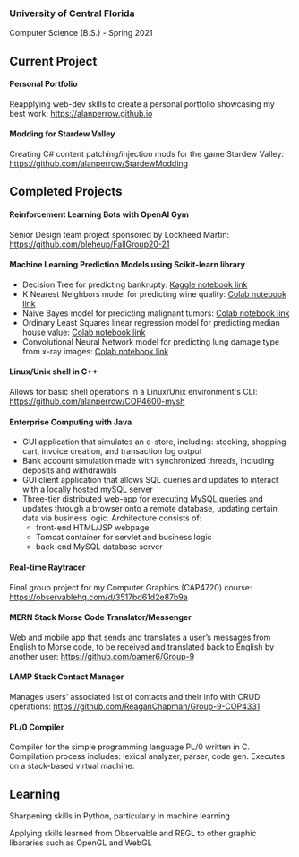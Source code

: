 ### University of Central Florida
Computer Science (B.S.) - Spring 2021

## Current Project
#### Personal Portfolio
Reapplying web-dev skills to create a personal portfolio showcasing my best work: https://alanperrow.github.io

#### Modding for Stardew Valley
Creating C# content patching/injection mods for the game Stardew Valley: https://github.com/alanperrow/StardewModding

## Completed Projects
#### Reinforcement Learning Bots with OpenAI Gym
Senior Design team project sponsored by Lockheed Martin: https://github.com/bleheup/FallGroup20-21

#### Machine Learning Prediction Models using Scikit-learn library
 * Decision Tree for predicting bankrupty: [Kaggle notebook link](https://www.kaggle.com/alanperrow/alan-perrow-assignment-1)
 * K Nearest Neighbors model for predicting wine quality: [Colab notebook link](https://colab.research.google.com/drive/1uMyt2k9OqMpBDrQhBMOcKNiInfVk9xrt?usp=sharing)
 * Naive Bayes model for predicting malignant tumors: [Colab notebook link](https://colab.research.google.com/drive/18rHumTybSMITW3ZzbitvcFV_w6CdPb78?usp=sharing)
 * Ordinary Least Squares linear regression model for predicting median house value: [Colab notebook link](https://colab.research.google.com/drive/1QXNEHw8o-UkOG60Spv_uKmQHI3qB4NIe?usp=sharing)
 * Convolutional Neural Network model for predicting lung damage type from x-ray images: [Colab notebook link](https://colab.research.google.com/drive/1Xxr1cyEmSBSsqnbaOzE2cBnWM4409rVF?usp=sharing)

#### Linux/Unix shell in C++
Allows for basic shell operations in a Linux/Unix environment's CLI: https://github.com/alanperrow/COP4600-mysh

#### Enterprise Computing with Java
 * GUI application that simulates an e-store, including: stocking, shopping cart, invoice creation, and transaction log output
 * Bank account simulation made with synchronized threads, including deposits and withdrawals
 * GUI client application that allows SQL queries and updates to interact with a locally hosted mySQL server
 * Three-tier distributed web-app for executing MySQL queries and updates through a browser onto a remote database, updating certain data via business logic. Architecture consists of:
   * front-end HTML/JSP webpage
   * Tomcat container for servlet and business logic
   * back-end MySQL database server

#### Real-time Raytracer
Final group project for my Computer Graphics (CAP4720) course: https://observablehq.com/d/3517bd61d2e87b9a

#### MERN Stack Morse Code Translator/Messenger
Web and mobile app that sends and translates a user’s messages from English to Morse code, to be received and translated back to English by another user: https://github.com/oamer6/Group-9

#### LAMP Stack Contact Manager
Manages users’ associated list of contacts and their info with CRUD operations: https://github.com/ReaganChapman/Group-9-COP4331

#### PL/0 Compiler
Compiler for the simple programming language PL/0 written in C. Compilation process includes: lexical analyzer, parser, code gen. Executes on a stack-based virtual machine.

## Learning
Sharpening skills in Python, particularly in machine learning

Applying skills learned from Observable and REGL to other graphic libararies such as OpenGL and WebGL

<!--
**alanperrow/alanperrow** is a ✨ _special_ ✨ repository because its `README.md` (this file) appears on your GitHub profile.

Here are some ideas to get you started:

- 🔭 I’m currently working on ...
- 🌱 I’m currently learning ...
- 👯 I’m looking to collaborate on ...
- 🤔 I’m looking for help with ...
- 💬 Ask me about ...
- 📫 How to reach me: ...
- 😄 Pronouns: ...
- ⚡ Fun fact: ...
-->
